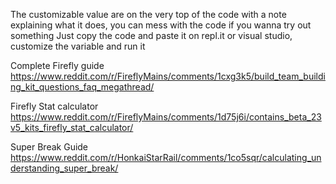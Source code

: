 The customizable value are on the very top of the code with a note explaining what it does, you can mess with the code if you wanna try out something
Just copy the code and paste it on repl.it or visual studio, customize the variable and run it

Complete Firefly guide
https://www.reddit.com/r/FireflyMains/comments/1cxg3k5/build_team_building_kit_questions_faq_megathread/

Firefly Stat calculator
https://www.reddit.com/r/FireflyMains/comments/1d75j6i/contains_beta_23v5_kits_firefly_stat_calculator/

Super Break Guide
https://www.reddit.com/r/HonkaiStarRail/comments/1co5sqr/calculating_understanding_super_break/
